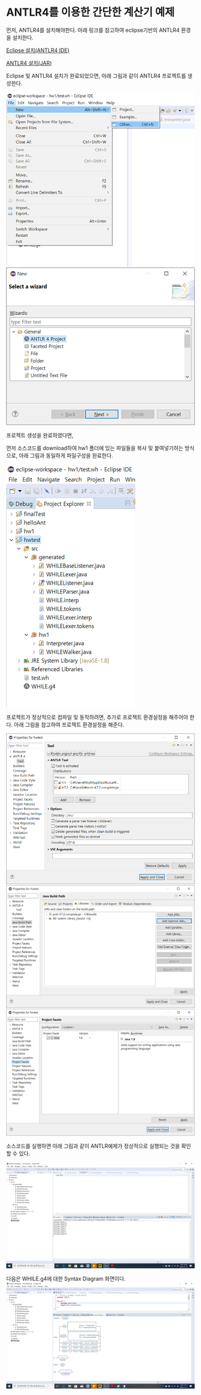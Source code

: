 # ANTLR4를 이용한 간단한 계산기 예제

먼저, ANTLR4를 설치해야한다.
아래 링크를 참고하여 eclipse기반의 ANTLR4 환경을 설치한다.

[Eclipse 설치(ANTLR4 IDE)](https://github.com/jknack/antlr4ide)

[ANTLR4 설치(JAR)](https://github.com/antlr/antlr4/blob/master/doc/getting-started.md)


Eclipse 및 ANTLR4 설치가 완료되었으면,
아래 그림과 같이 ANTLR4 프로젝트를 생성한다.

![프로젝트생성](./doc/images/프로젝트생성.png)
![프로젝트선택](./doc/images/ANTLR프로젝트선택.png)

프로젝트 생성을 완료하였다면,

먼저 소스코드를 download하여 hw1 폴더에 있는 파일들을 복사 및 붙여넣기하는 방식으로,
아래 그림과 동일하게 파일구성을 완료한다.

![프로젝트파일구성](./doc/images/프로젝트파일구성.png)

프로젝트가 정상적으로 컴파일 및 동작하려면,
추가로 프로젝트 환경설정을 해주어야 한다.
아래 그림을 참고하여 프로젝트 환경설정을 해준다.

![프로젝트파일구성](./doc/images/antlr_tool.png)
![프로젝트파일구성](./doc/images/antlr4_jar추가.png)
![프로젝트파일구성](./doc/images/project_facets.png)


소스코드를 실행하면 아래 그림과 같이 ANTLR예제가 정상적으로 실행되는 것을 확인할 수 있다.

![실행화면](./doc/images/실행화면.png)


다음은 WHILE.g4에 대한 Syntax Diagram 화면이다.
![Syntax_Diagram](./doc/images/Syntax_Diagram.png)


